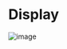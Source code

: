 # Display 
![image](https://github.com/geedotrar/ExpressReact-TodoList/assets/104245694/7137f01f-ab93-4b7b-93be-7ee6da87beb6)

